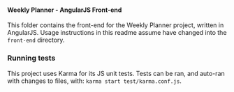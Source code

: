 #### Weekly Planner - AngularJS Front-end

This folder contains the front-end for the Weekly Planner project, written in AngularJS.
Usage instructions in this readme assume have changed into the `front-end` directory.

### Running tests

This project uses Karma for its JS unit tests.
Tests can be ran, and auto-ran with changes to files, with: `karma start test/karma.conf.js`.
